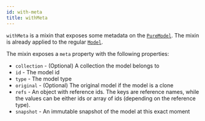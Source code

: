 ```yaml
---
id: with-meta
title: withMeta
---
```


`withMeta` is a mixin that exposes some metadata on the [`PureModel`](../api-reference/pure-model). The mixin is already applied to the regular [`Model`](../api-reference/model).

The mixin exposes a `meta` property with the following properties:

- `collection` - (Optional) A collection the model belongs to
- `id` - The model id
- `type` - The model type
- `original` - (Optional) The original model if the model is a clone
- `refs` - An object with reference ids. The keys are reference names, while the values can be either ids or array of ids (depending on the reference type).
- `snapshot` - An immutable snapshot of the model at this exact moment
